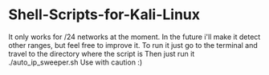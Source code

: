# Shell-Scripts-for-Kali-Linux

It only works for /24 networks at the moment.
In the future i'll make it detect other ranges, but feel free to improve it.
To run it just go to the terminal and travel to the directory where the script is
Then just run it ./auto_ip_sweeper.sh
Use with caution :)
